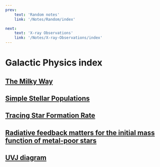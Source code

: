 ```yaml
---
prev:
    text: 'Random notes'
    link: '/Notes/Random/index'

next: 
    text: 'X-ray Observations'
    link: '/Notes/X-ray-Observations/index'
--- 
```


# Galactic Physics index

## [The Milky Way](Milky-Way.md)

## [Simple Stellar Populations](Simple-Stellar-Populations.md)

## [Tracing Star Formation Rate](Tracing-Star-Formation-Rate.md)

## [Radiative feedback matters for the initial mass function of metal-poor stars](Radiative-feedback-matters-for-the-initial-mass-function-of-metal-poor-stars.md)

## [UVJ diagram](UVJ-diagram.md)